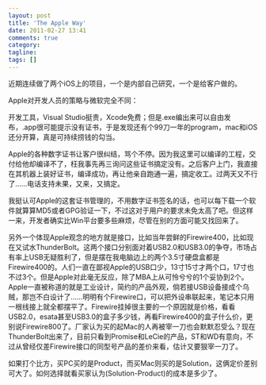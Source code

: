 ```yaml
---
layout: post
title: 'The Apple Way'
date: 2011-02-27 13:41
comments: true
category:
tagline:
tags: []
---
```


近期连续做了两个iOS上的项目，一个是内部自己研究，一个是给客户做的。

Apple对开发人员的策略与微软完全不同：

开发工具，Visual Studio挺贵，Xcode免费；但是.exe编出来可以自由发布，.app很可能提示没有证书，于是发现还有个99刀一年的program，mac和iOS还分开算，真是可持续捞钱的勾当。

Apple的各种数字证书让客户很纠结，骂个不停。因为我这里可以编译的工程，交付给他却编译不了，枉我事先再三询问这些证书搞定没有。之后客户上门，我直接在其机器上装好证书，编译成功，再让他亲自跑通一遍，搞定收工。过两天又不行了……电话支持未果，又来，又搞定。

我挺认可Apple的这套证书管理的，不用数字证书签名的话，也可以每下载一个软件就算算MD5或者GPG验证一下，不过这对于用户的要求未免太高了吧。但这样一来，开发者确实比Win平台要多些麻烦，尽管在别的方面可能又找回来了。

另外一个体现Apple观念的地方就是接口，比如当年尝鲜的Firewire400，比如现在又试水ThunderBolt。这两个接口分别面对着USB2.0和USB3.0的争夺，市场占有率上USB无疑胜利了，但是摆在我电脑边上的两个3.5寸硬盘盒都是Firewire400的。人们一直在鄙视Apple的USB口少，13寸15寸才两个口，17寸也不过3个。但是Apple对此毫无反应，除了MBA上从可怜兮兮的1个妥协到2个。Apple一直被称道的就是工业设计，简约的产品外观，倘若接USB设备接成个乌贼，那岂不白设计了……明明有个Firewire口，可以把外设串联起来，笔记本只用一根线接上就全都摆平了。Firewire挂掉很主要的一个原因就是价格，看看USB2.0，esata甚至USB3.0的盒子多少钱，再看Firewire400的盒子什么价，更别说Firewire800了。厂家认为买的起Mac的人再被宰一刀也会默默忍受么？现在ThunderBolt出来了，目前只看到Promise和LeCie的产品，ST和WD有意向，不过从曾经仅差Firewire接口的同型号产品的差价来看，估计又要狠宰一刀了。

如果打个比方，买PC买的是Product，而买Mac则买的是Solution，这俩定价差别可大了。如何选择就看买家认为(Solution-Product)的成本是多少了。
